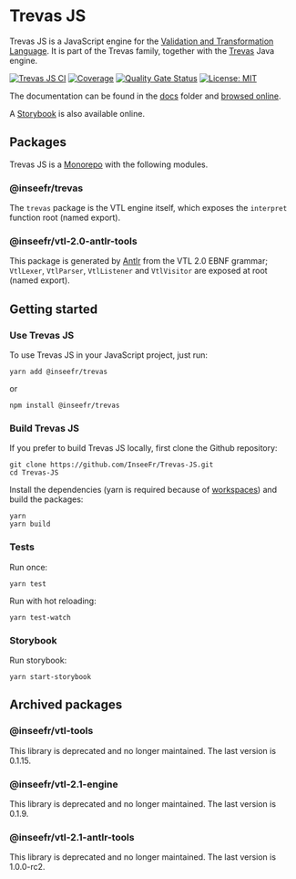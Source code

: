# Trevas JS

Trevas JS is a JavaScript engine for the [Validation and Transformation Language](https://sdmx.org/?page_id=5096). It is part of the Trevas family, together with the [Trevas](https://github.com/InseeFr/Trevas) Java engine.

[![Trevas JS CI](https://github.com/InseeFr/Trevas-JS/actions/workflows/ci.yml/badge.svg)](https://github.com/InseeFr/Trevas-JS/actions/workflows/ci.yml)
[![Coverage](https://sonarcloud.io/api/project_badges/measure?project=InseeFr_Trevas-JS&metric=coverage)](https://sonarcloud.io/dashboard?id=InseeFr_Trevas-JS)
[![Quality Gate Status](https://sonarcloud.io/api/project_badges/measure?project=InseeFr_Trevas-JS&metric=alert_status)](https://sonarcloud.io/dashboard?id=InseeFr_Trevas-JS)
[![License: MIT](https://img.shields.io/badge/License-MIT-blue.svg)](https://opensource.org/licenses/MIT)

The documentation can be found in the [docs](https://github.com/InseeFr/Trevas-JS/tree/master/docs) folder and [browsed online](https://inseefr.github.io/Trevas-JS).

A [Storybook](https://inseefr.github.io/Trevas-JS/storybook) is also available online.

## Packages

Trevas JS is a [Monorepo](https://en.wikipedia.org/wiki/Monorepo) with the following modules.

### @inseefr/trevas

The `trevas` package is the VTL engine itself, which exposes the `interpret` function root (named export).

### @inseefr/vtl-2.0-antlr-tools

This package is generated by [Antlr](https://www.antlr.org/) from the VTL 2.0 EBNF grammar; `VtlLexer`, `VtlParser`, `VtlListener` and `VtlVisitor` are exposed at root (named export).

## Getting started

### Use Trevas JS

To use Trevas JS in your JavaScript project, just run:

```
yarn add @inseefr/trevas
```

or

```
npm install @inseefr/trevas
```

### Build Trevas JS

If you prefer to build Trevas JS locally, first clone the Github repository:

```
git clone https://github.com/InseeFr/Trevas-JS.git
cd Trevas-JS
```

Install the dependencies (yarn is required because of [workspaces](https://classic.yarnpkg.com/en/docs/workspaces/)) and build the packages:

```
yarn
yarn build
```

### Tests

Run once:

```
yarn test
```

Run with hot reloading:

```
yarn test-watch
```

### Storybook

Run storybook:

```
yarn start-storybook
```

## Archived packages

### @inseefr/vtl-tools

This library is deprecated and no longer maintained.
The last version is 0.1.15.

### @inseefr/vtl-2.1-engine

This library is deprecated and no longer maintained.
The last version is 0.1.9.

### @inseefr/vtl-2.1-antlr-tools

This library is deprecated and no longer maintained.
The last version is 1.0.0-rc2.
